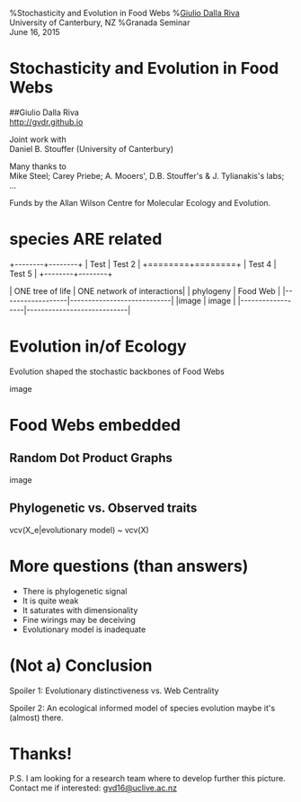 %Stochasticity and Evolution in Food Webs
%[Giulio Dalla Riva](http://gvdr.github.io) \
 University of Canterbury, NZ
%Granada Seminar <br/> June 16, 2015

# Stochasticity and Evolution in Food Webs

##Giulio Dalla Riva \
  http://gvdr.github.io

Joint work with \
Daniel B. Stouffer (University of Canterbury)

Many thanks to \
Mike Steel; Carey Priebe; A. Mooers', D.B. Stouffer's & J. Tylianakis's labs; ...

Funds by the Allan Wilson Centre for Molecular Ecology and Evolution.

# species ARE related
 +--------+--------+
 | Test   | Test 2 | 
 +========+========+
 | Test 4 | Test 5 |
 +--------+--------+

| ONE tree of life | ONE network of interactions|
| phylogeny        | Food Web                   |
|------------------|----------------------------|
|image             |   image                    |
|------------------|----------------------------|


# Evolution in/of Ecology

Evolution shaped the stochastic backbones of Food Webs

image

# Food Webs embedded

## Random Dot Product Graphs

image

## Phylogenetic vs. Observed traits

vcv(X_e|evolutionary model) ~ vcv(X)

# More questions (than answers)

* There is phylogenetic signal
* It is quite weak
* It saturates with dimensionality
* Fine wirings may be deceiving
* Evolutionary model is inadequate

# (Not a) Conclusion
Spoiler 1: Evolutionary distinctiveness vs. Web Centrality

Spoiler 2: An ecological informed model of species evolution maybe it's (almost) there.

# Thanks!

P.S. I am looking for a research team where to develop further this picture. Contact me if interested: gvd16@uclive.ac.nz
